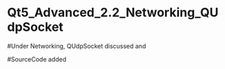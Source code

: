 # Qt5_Advanced_2.2_Networking_QUdpSocket

#Under Networking, QUdpSocket discussed and

#SourceCode added
